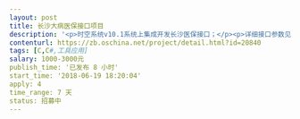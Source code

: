 ```yaml
---                
layout: post       
title: 长沙大病医保接口项目           
description: '<p>时空系统v10.1系统上集成开发长沙医保接口；</p><p>详细接口参数见附件！</p>'     
contenturl: https://zb.oschina.net/project/detail.html?id=20840      
tags: [C,C#,工具应用]            
salary: 1000-3000元          
publish_time: '已发布 8 小时'         
start_time: '2018-06-19 18:20:04'           
apply: 4                   
time_range: 7 天              
status: 招募中                  
---                 
```

